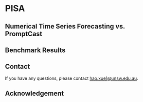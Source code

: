 # PISA



## Numerical Time Series Forecasting vs. PromptCast


## Benchmark Results



## Contact

If you have any questions, please contact hao.xue1@unsw.edu.au.

## Acknowledgement
